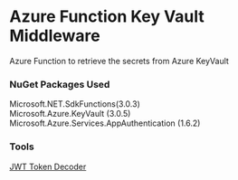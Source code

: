 # Azure Function Key Vault Middleware
Azure Function to retrieve the secrets from Azure KeyVault  

### NuGet Packages Used
Microsoft.NET.SdkFunctions(3.0.3)  
Microsoft.Azure.KeyVault (3.0.5)  
Microsoft.Azure.Services.AppAuthentication (1.6.2)  


### Tools

[JWT Token Decoder](https://jwt.ms)  
